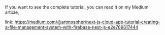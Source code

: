 If you want to see the complete tutorial, you can read it on my Medium article,

link: https://medium.com/@artmospher/next-js-cloud-app-tutorial-creating-a-file-management-system-with-firebase-next-js-e2e769617444